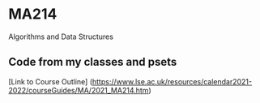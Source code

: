 # MA214
Algorithms and Data Structures

## Code from my classes and psets

[Link to Course Outline] (https://www.lse.ac.uk/resources/calendar2021-2022/courseGuides/MA/2021_MA214.htm)
